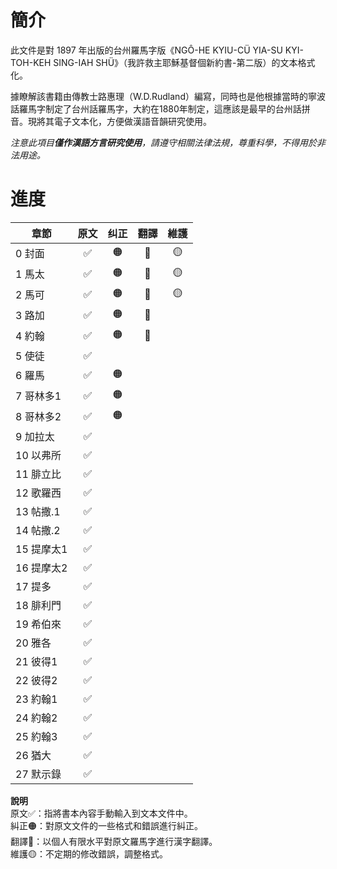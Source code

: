 
# 簡介

此文件是對 1897 年出版的台州羅馬字版《NGÔ-HE KYIU-CÜ  YIA-SU KYI-TOH-KEH  SING-IAH SHÜ》（我許救主耶穌基督個新約書-第二版）的文本格式化。

據瞭解該書籍由傳教士路惠理（W.D.Rudland）編寫，同時也是他根據當時的寧波話羅馬字制定了台州話羅馬字，大約在1880年制定，這應該是最早的台州話拼音。現將其電子文本化，方便做漢語音韻研究使用。

_注意此項目**僅作漢語方言研究使用**，請遵守相關法律法規，尊重科學，不得用於非法用途。_

# 進度

| 章節       | 原文 | 纠正 | 翻譯 | 維護 |
| ---------- |:----:|:----:|:----:|:----:|
| 0 封面     |  ✅  |  🟠  |  🔵  |  🟡  |
| 1 馬太     |  ✅  |  🟠  |  🔵  |  🟡  |
| 2 馬可     |  ✅  |  🟠  |  🔵  |  🟡  |
| 3 路加     |  ✅  |  🟠  |  🔵  |      |
| 4 約翰     |  ✅  |  🟠  |  🔵  |      |
| 5 使徒     |  ✅  |      |      |      |
| 6 羅馬     |  ✅  |  🟠  |      |      |
| 7 哥林多1  |  ✅  |  🟠  |      |      |
| 8 哥林多2  |  ✅  |  🟠  |      |      |
| 9 加拉太   |  ✅  |      |      |      |
| 10 以弗所  |  ✅  |      |      |      |
| 11 腓立比  |  ✅  |      |      |      |
| 12 歌羅西  |  ✅  |      |      |      |
| 13 帖撒.1  |  ✅  |      |      |      |
| 14 帖撒.2  |  ✅  |      |      |      |
| 15 提摩太1 |  ✅  |      |      |      |
| 16 提摩太2 |  ✅  |      |      |      |
| 17 提多    |  ✅  |      |      |      |
| 18 腓利門  |  ✅  |      |      |      |
| 19 希伯來  |  ✅  |      |      |      |
| 20 雅各    |  ✅  |      |      |      |
| 21 彼得1   |  ✅  |      |      |      |
| 22 彼得2   |  ✅  |      |      |      |
| 23 約翰1   |  ✅  |      |      |      |
| 24 約翰2   |  ✅  |      |      |      |
| 25 約翰3   |  ✅  |      |      |      |
| 26 猶大    |  ✅  |      |      |      |
| 27 默示錄  |  ✅  |      |      |      |

**說明**  
原文✅：指將書本內容手動輸入到文本文件中。  
糾正🟠：對原文文件的一些格式和錯誤進行糾正。  
翻譯🔵：以個人有限水平對原文羅馬字進行漢字翻譯。  
維護🟡：不定期的修改錯誤，調整格式。  




